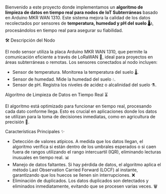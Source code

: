 Bienvenido a este proyecto donde implementamos un **algoritmo de limpieza de datos en tiempo real para nodos de IoT Subterráneas** basado en Arduino MKR WAN 1310. Este sistema mejora la calidad de los datos recolectados por sensores de **temperatura, humedad y pH del suelo 🌡️💧**, procesándolos en tiempo real para asegurar su fiabilidad.

🛠️ Descripción del Nodo

El nodo sensor utiliza la placa Arduino MKR WAN 1310, que permite la comunicación eficiente a través de LoRaWAN 📡, ideal para proyectos en áreas subterráneas o remotas. Los sensores conectados al nodo incluyen:

- Sensor de temperatura. Monitorea la temperatura del suelo 🌡️.
- Sensor de humedad. Mide la humedad del suelo 💧.
- Sensor de pH. Registra los niveles de acidez o alcalinidad del suelo ⚗️.


Algoritmo de Limpieza de Datos en Tiempo Real ⏳ 

El algoritmo está optimizado para funcionar en tiempo real, procesando cada dato conforme llega. Esto es crucial en aplicaciones donde los datos se utilizan para la toma de decisiones inmediatas, como en agricultura de precisión 🌾.

Características Principales ✨ 
- Detección de valores atípicos. A medida que los datos llegan, el algoritmo verifica si están dentro de los umbrales esperados o si caen fuera de rangos utilizando el rango intercuartil (IQR), eliminando lecturas inusuales en tiempo real. 📊 
- Manejo de datos faltantes. Si hay pérdida de datos, el algoritmo aplica el método Last Observation Carried Forward (LOCF) al instante, garantizando que los huecos se llenen sin interrupciones. ❌ 
- Eliminación de duplicados. Los datos duplicados son detectados y eliminados inmediatamente, evitando que se procesen varias veces. 🗑️ 
